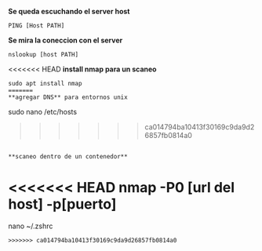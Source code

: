 
**Se queda escuchando el server host**
```
PING [Host PATH]
```

**Se mira la coneccion con el server**
```
nslookup [host PATH]
```

<<<<<<< HEAD
**install nmap para un scaneo**
```
sudo apt install nmap
=======
**agregar DNS** para entornos unix
```
sudo nano /etc/hosts
>>>>>>> ca014794ba10413f30169c9da9d26857fb0814a0
```

**scaneo dentro de un contenedor**
```
<<<<<<< HEAD
nmap -P0 [url del host] -p[puerto]
=======
nano ~/.zshrc
```
>>>>>>> ca014794ba10413f30169c9da9d26857fb0814a0

